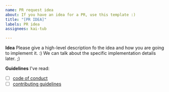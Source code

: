 ```yaml
---
name: PR request idea
about: If you have an idea for a PR, use this template :)
title: "[PR IDEA]"
labels: PR idea
assignees: kai-tub

---
```


**Idea**
Please give a high-level description fo the idea and how you are going to implement it. :)
We can talk about the specific implementation details later. ;)

**Guidelines**
I've read:
- [ ]  [code of conduct](https://github.com/kai-tub/external-repo-sync-action/blob/master/CODE_OF_CONDUCT.md)
- [ ] [contributing guidelines](https://github.com/kai-tub/external-repo-sync-action/blob/master/CONTRIBUTING.md)
